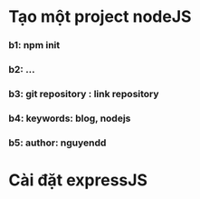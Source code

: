 # Tạo một project nodeJS

### b1: npm init

### b2: ...

### b3: git repository : link repository

### b4: keywords: blog, nodejs

### b5: author: nguyendd

# Cài đặt expressJS

###
